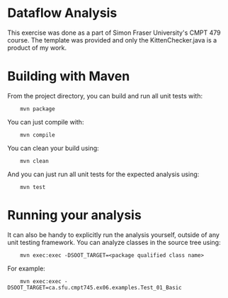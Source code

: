 # Dataflow Analysis
This exercise was done as a part of Simon Fraser University's CMPT 479 course. The template was provided and only the KittenChecker.java is a product of my work.

Building with Maven
==============================================
From the project directory, you can build and run all unit tests with:

        mvn package

You can just compile with:

        mvn compile

You can clean your build using:

        mvn clean

And you can just run all unit tests for the expected analysis using:

        mvn test

Running your analysis
==============================================
It can also be handy to explicitly run the analysis yourself, outside of any
unit testing framework. You can analyze classes in the source tree using:

        mvn exec:exec -DSOOT_TARGET=<package qualified class name>

For example:

        mvn exec:exec -DSOOT_TARGET=ca.sfu.cmpt745.ex06.examples.Test_01_Basic

